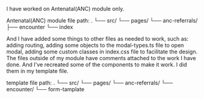 
I have worked on Antenatal(ANC) module only. 

Antenatal(ANC) module file path: 
.
└── src/
    └── pages/
        └── anc-referrals/
            ├── encounter
            └── index

And I have added some things to other files as needed to work, such as: adding routing, adding some objects to the modal-types.ts file to open modal, adding some custom classes in index.css file to facilitate the design. 
The files outside of my module have comments attached to the work I have done. 
And I've recreated some of the components to make it work. I did them in my template file.

template file path:
.
└── src/
    └── pages/
        └── anc-referrals/
            └── encounter/
                └── form-tamplate
                
        
